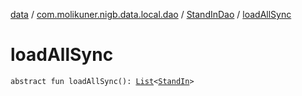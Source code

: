 [data](../../index.md) / [com.molikuner.nigb.data.local.dao](../index.md) / [StandInDao](index.md) / [loadAllSync](./load-all-sync.md)

# loadAllSync

`abstract fun loadAllSync(): `[`List`](https://kotlinlang.org/api/latest/jvm/stdlib/kotlin.collections/-list/index.html)`<`[`StandIn`](../../com.molikuner.nigb.data.types/-stand-in/index.md)`>`